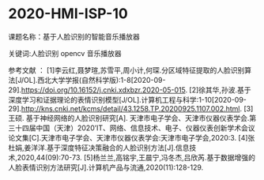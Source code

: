 # 2020-HMI-ISP-10
课题名称：基于人脸识别的智能音乐播放器

关键词:人脸识别 opencv 音乐播放器

参考文献 ：
[1]李云红,聂梦瑄,苏雪平,周小计,何琛.分区域特征提取的人脸识别算法[J/OL].西北大学学报(自然科学版):1-8[2020-09-29].https://doi.org/10.16152/j.cnki.xdxbzr.2020-05-015.
[2]徐其华,孙波.基于深度学习和证据理论的表情识别模型[J/OL].计算机工程与科学:1-10[2020-09-29].http://kns.cnki.net/kcms/detail/43.1258.TP.20200925.1107.002.html.
[3]王硕. 基于神经网络的人脸识别研究[A]. 天津市电子学会、天津市仪器仪表学会.第三十四届中国（天津）2020’IT、网络、信息技术、电子、仪器仪表创新学术会议论文集[C].天津市电子学会、天津市仪器仪表学会:天津市电子学会,2020:3.
[4]张杜娟,姜洋洋.基于深度特征决策融合的人脸识别方法[J].信息技术,2020,44(09):70-73.
[5]杨兰兰,高铭宇,王晨宁,冯冬杰,吕欣芮.基于数据增强的人脸表情识别方法研究[J].计算机产品与流通,2020(11):128-129.
